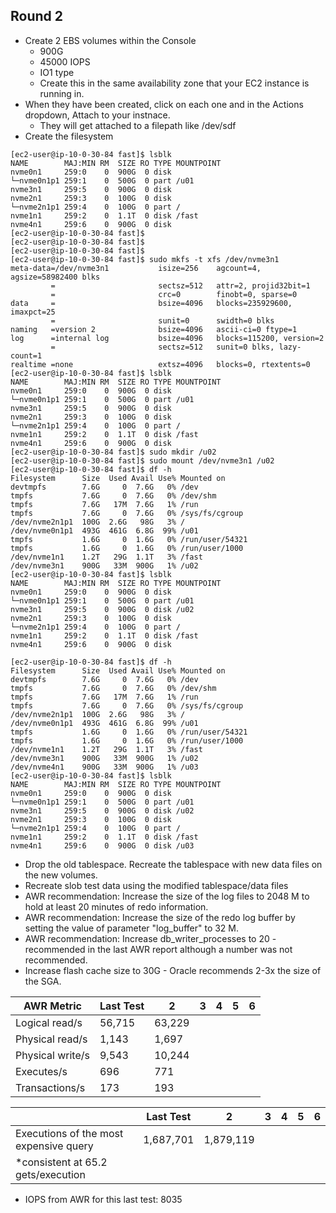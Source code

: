 ## Round 2
- Create 2 EBS volumes within the Console
  - 900G
  - 45000 IOPS
  - IO1 type
  - Create this in the same availability zone that your EC2 instance is running in.
- When they have been created, click on each one and in the Actions dropdown, Attach to your instnace.
  - They will get attached to a filepath like /dev/sdf
- Create the filesystem
```
[ec2-user@ip-10-0-30-84 fast]$ lsblk
NAME        MAJ:MIN RM  SIZE RO TYPE MOUNTPOINT
nvme0n1     259:0    0  900G  0 disk
└─nvme0n1p1 259:1    0  500G  0 part /u01
nvme3n1     259:5    0  900G  0 disk
nvme2n1     259:3    0  100G  0 disk
└─nvme2n1p1 259:4    0  100G  0 part /
nvme1n1     259:2    0  1.1T  0 disk /fast
nvme4n1     259:6    0  900G  0 disk
[ec2-user@ip-10-0-30-84 fast]$
[ec2-user@ip-10-0-30-84 fast]$
[ec2-user@ip-10-0-30-84 fast]$
[ec2-user@ip-10-0-30-84 fast]$ sudo mkfs -t xfs /dev/nvme3n1
meta-data=/dev/nvme3n1           isize=256    agcount=4, agsize=58982400 blks
         =                       sectsz=512   attr=2, projid32bit=1
         =                       crc=0        finobt=0, sparse=0
data     =                       bsize=4096   blocks=235929600, imaxpct=25
         =                       sunit=0      swidth=0 blks
naming   =version 2              bsize=4096   ascii-ci=0 ftype=1
log      =internal log           bsize=4096   blocks=115200, version=2
         =                       sectsz=512   sunit=0 blks, lazy-count=1
realtime =none                   extsz=4096   blocks=0, rtextents=0
[ec2-user@ip-10-0-30-84 fast]$ lsblk
NAME        MAJ:MIN RM  SIZE RO TYPE MOUNTPOINT
nvme0n1     259:0    0  900G  0 disk
└─nvme0n1p1 259:1    0  500G  0 part /u01
nvme3n1     259:5    0  900G  0 disk
nvme2n1     259:3    0  100G  0 disk
└─nvme2n1p1 259:4    0  100G  0 part /
nvme1n1     259:2    0  1.1T  0 disk /fast
nvme4n1     259:6    0  900G  0 disk
[ec2-user@ip-10-0-30-84 fast]$ sudo mkdir /u02
[ec2-user@ip-10-0-30-84 fast]$ sudo mount /dev/nvme3n1 /u02
[ec2-user@ip-10-0-30-84 fast]$ df -h
Filesystem      Size  Used Avail Use% Mounted on
devtmpfs        7.6G     0  7.6G   0% /dev
tmpfs           7.6G     0  7.6G   0% /dev/shm
tmpfs           7.6G   17M  7.6G   1% /run
tmpfs           7.6G     0  7.6G   0% /sys/fs/cgroup
/dev/nvme2n1p1  100G  2.6G   98G   3% /
/dev/nvme0n1p1  493G  461G  6.8G  99% /u01
tmpfs           1.6G     0  1.6G   0% /run/user/54321
tmpfs           1.6G     0  1.6G   0% /run/user/1000
/dev/nvme1n1    1.2T   29G  1.1T   3% /fast
/dev/nvme3n1    900G   33M  900G   1% /u02
[ec2-user@ip-10-0-30-84 fast]$ lsblk
NAME        MAJ:MIN RM  SIZE RO TYPE MOUNTPOINT
nvme0n1     259:0    0  900G  0 disk
└─nvme0n1p1 259:1    0  500G  0 part /u01
nvme3n1     259:5    0  900G  0 disk /u02
nvme2n1     259:3    0  100G  0 disk
└─nvme2n1p1 259:4    0  100G  0 part /
nvme1n1     259:2    0  1.1T  0 disk /fast
nvme4n1     259:6    0  900G  0 disk

[ec2-user@ip-10-0-30-84 fast]$ df -h
Filesystem      Size  Used Avail Use% Mounted on
devtmpfs        7.6G     0  7.6G   0% /dev
tmpfs           7.6G     0  7.6G   0% /dev/shm
tmpfs           7.6G   17M  7.6G   1% /run
tmpfs           7.6G     0  7.6G   0% /sys/fs/cgroup
/dev/nvme2n1p1  100G  2.6G   98G   3% /
/dev/nvme0n1p1  493G  461G  6.8G  99% /u01
tmpfs           1.6G     0  1.6G   0% /run/user/54321
tmpfs           1.6G     0  1.6G   0% /run/user/1000
/dev/nvme1n1    1.2T   29G  1.1T   3% /fast
/dev/nvme3n1    900G   33M  900G   1% /u02
/dev/nvme4n1    900G   33M  900G   1% /u03
[ec2-user@ip-10-0-30-84 fast]$ lsblk
NAME        MAJ:MIN RM  SIZE RO TYPE MOUNTPOINT
nvme0n1     259:0    0  900G  0 disk
└─nvme0n1p1 259:1    0  500G  0 part /u01
nvme3n1     259:5    0  900G  0 disk /u02
nvme2n1     259:3    0  100G  0 disk
└─nvme2n1p1 259:4    0  100G  0 part /
nvme1n1     259:2    0  1.1T  0 disk /fast
nvme4n1     259:6    0  900G  0 disk /u03
```
- Drop the old tablespace. Recreate the tablespace with new data files on the new volumes.
- Recreate slob test data using the modified tablespace/data files
- AWR recommendation: Increase the size of the log files to 2048 M to hold at least 20 minutes of redo information.
- AWR recommendation: Increase the size of the redo log buffer by setting the value of parameter "log_buffer" to 32 M.
- AWR recommendation: Increase db_writer_processes to 20 - recommended in the last AWR report although a number was not recommended.
- Increase flash cache size to 30G - Oracle recommends 2-3x the size of the SGA.

| AWR Metric           |  Last Test |   2    | 3      | 4      | 5      |  6    |
| ----             | ----    | ------ | ----   | -----  | ------ | ----  |
| Logical read/s   |  56,715| 63,229
| Physical read/s  |  1,143 | 1,697
| Physical write/s |  9,543 | 10,244
| Executes/s       |  696   | 771
| Transactions/s   |  173   | 193


|                                       |     Last Test  |   2        |  3        | 4      | 5         |  6    |
| -------------                         |  --------  |  ----      | ----      | ----   | -------   | ----  |
|Executions of the most expensive query |   1,687,701 | 1,879,119
|*consistent at 65.2 gets/execution     |

- IOPS from AWR for this last test: 8035


